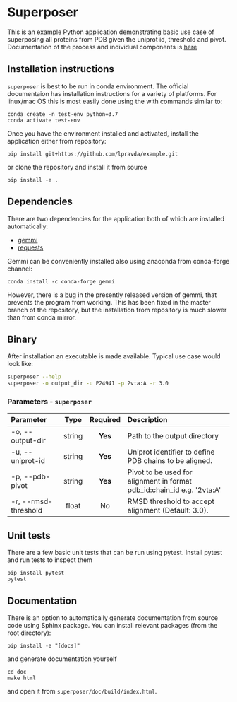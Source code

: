 # Superposer

This is an example Python application demonstrating basic use case of superposing all proteins from PDB given the uniprot id, threshold and pivot. Documentation of the process and individual components is [here](url)

## Installation instructions

`superposer` is best to be run in conda environment. The official documentaion has installation instructions for a variety of platforms. For linux/mac OS this is most easily done using the with commands similar to:

```
conda create -n test-env python=3.7
conda activate test-env
```

Once you have the environment installed and activated, install the application either from repository:

```
pip install git+https://github.com/lpravda/example.git
```

or clone the repository and install it from source

```
pip install -e .
```

## Dependencies

There are two dependencies for the application both of which are installed automatically:

* [gemmi](https://gemmi.readthedocs.io/)
* [requests](https://requests.readthedocs.io/en/master/)

Gemmi can be conveniently installed also using anaconda from conda-forge channel:
```
conda install -c conda-forge gemmi
```

However, there is a [bug](https://github.com/project-gemmi/gemmi/issues/86) in the presently released version of gemmi, that prevents the program from working. This has been fixed in the master branch of the repository, but the installation from repository is much slower than from conda mirror.

## Binary

After installation an executable is made available. Typical use case would look like:

```bash
superposer --help
superposer -o output_dir -u P24941 -p 2vta:A -r 3.0
```

### Parameters - `superposer`

| Parameter   | Type     | Required  | Description |
| :-----------|:--------:| :--------:| :-----------|
| -o, --output-dir       | string   | **Yes**   | Path to the output directory |
| -u, --uniprot-id       | string   | **Yes**   | Uniprot identifier to define PDB chains to be aligned. |
| -p, --pdb-pivot        | string   | **Yes**   | Pivot to be used for alignment in format pdb_id:chain_id e.g. '2vta:A' |
| -r, --rmsd-threshold   | float    | No        | RMSD threshold to accept alignment (Default: 3.0). |

## Unit tests

There are a few basic unit tests that can be run using pytest. Install pytest and run tests to inspect them

```
pip install pytest
pytest
```

## Documentation

There is an option to automatically generate documentation from source code using Sphinx package. You can install relevant packages (from the root directory):

```
pip install -e "[docs]"
```

and generate documentation yourself

```
cd doc
make html
```

and open it from `superposer/doc/build/index.html`.